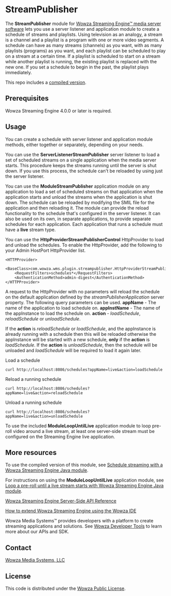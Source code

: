 # StreamPublisher
The **StreamPublisher** module for [Wowza Streaming Engine™ media server software](https://www.wowza.com/products/streaming-engine) lets you use a server listener and application module to create a schedule of streams and playlists. Using television as an analogy, a stream is a channel and a playlist is a program with one or more video segments. A schedule can have as many streams (channels) as you want, with as many playlists (programs) as you want, and each playlist can be scheduled to play on a stream at a certain time. If a playlist is scheduled to start on a stream while another playlist is running, the existing playlist is replaced with the new one. If you set a schedule to begin in the past, the playlist plays immediately.

This repo includes a [compiled version](/lib/wse-plugin-streampublisher.jar).

## Prerequisites
Wowza Streaming Engine 4.0.0 or later is required.

## Usage
You can create a schedule with server listener and application module methods, either together or separately, depending on your needs.

You can use the **ServerListenerStreamPublisher** server listener to load a set of scheduled streams on a single application when the media server starts. This procedure keeps the streams running until the server is shut down. If you use this process, the schedule can't be reloaded by using just the server listener.

You can use the **ModuleStreamPublisher** application module on any application to load a set of scheduled streams on that application when the application starts and unload the streams when the application is shut down. The schedule can be reloaded by modifying the SMIL file for the application and then reloading it. The module can provide the reload functionality to the schedule that's configured in the server listener. It can also be used on its own, in separate applications, to provide separate schedules for each application. Each application that runs a schedule must have a **live** stream type.

You can use the **HttpProviderStreamPublisherControl** HttpProvider to load and unload the schedules. To enable the HttpProvider, add the following to your Admin HostPort HttpProvider list.
```
<HTTPProvider>
	<BaseClass>com.wowza.wms.plugin.streampublisher.HttpProviderStreamPublisherControl</BaseClass>
	<RequestFilters>schedules*</RequestFilters>
	<AuthenticationMethod>admin-digest</AuthenticationMethod>
</HTTPProvider>
```
A request to the HttpProvider with no parameters will reload the schedule on the default application defined by the *streamPublisherApplication* server property. The following query parameters can be used.
**appName** - The name of the application to load schedule on.
**appInstName** - The name of the appInstance to load the schedule on.
**action** - *loadSchedule*, *reloadSchedule* or *unloadSchedule*.

If the **action** is *reloadSchedule* or *loadSchedule*, and the appInstance is already running with a schedule then this will be reloaded otherwise the appInstance will be started with a new schedule, **only** if the **action** is *loadSchedule*.
If the **action** is *unloadSchedule*, then the schedule will be unloaded and *loadSchedule* will be required to load it again later.

Load a schedule
```
curl http://localhost:8086/schedules?appName=live&action=loadSchedule
```
Reload a running schedule
```
curl http://localhost:8086/schedules?appName=live&action=reloadSchedule
```
Unload a running schedule
```
curl http://localhost:8086/schedules?appName=live&action=unloadSchedule
```

To use the included **ModuleLoopUntilLive** application module to loop pre-roll video around a live stream, at least one server-side stream must be configured on the Streaming Engine live application.

## More resources
To use the compiled version of this module, see [Schedule streaming with a Wowza Streaming Engine Java module](https://www.wowza.com/docs/how-to-schedule-streaming-with-wowza-streaming-engine-streampublisher).

For instructions on using the **ModuleLoopUntilLive** application module, see [Loop a pre-roll until a live stream starts with Wowza Streaming Engine Java module](https://www.wowza.com/docs/how-to-loop-a-pre-roll-until-a-live-stream-starts-loopuntillive).

[Wowza Streaming Engine Server-Side API Reference](https://www.wowza.com/resources/serverapi/)

[How to extend Wowza Streaming Engine using the Wowza IDE](https://www.wowza.com/docs/how-to-extend-wowza-streaming-engine-using-the-wowza-ide)

Wowza Media Systems™ provides developers with a platform to create streaming applications and solutions. See [Wowza Developer Tools](https://www.wowza.com/developer) to learn more about our APIs and SDK.

## Contact
[Wowza Media Systems, LLC](https://www.wowza.com/contact)

## License
This code is distributed under the [Wowza Public License](https://github.com/WowzaMediaSystems/wse-plugin-streampublisher/blob/master/LICENSE.txt).
